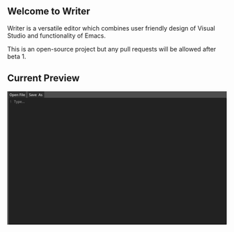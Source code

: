 ## Welcome to Writer

Writer is a versatile editor which combines user friendly design of Visual Studio and functionality of Emacs.

This is an open-source project but any pull requests will be allowed after beta 1.

## Current Preview

![alt text](image.png)
